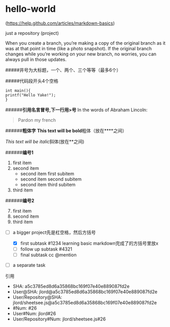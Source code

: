hello-world
===========
(https://help.github.com/articles/markdown-basics)

just a repository (project)

When you create a branch, you’re making a copy of the original branch as it was at that point in time (like a photo snapshot). If the original branch changes while you’re working on your new branch, no worries, you can always pull in those updates.

#####井号为大标题，一个、两个、三个等等（最多6个）


#####代码段开头4个空格

    int main(){
    printf("Hello Yake!");
    }
    
    
######**引用名言冒号,下一行用>号**
In the words of Abraham Lincoln:

> Pardon my french


######**粗体字**
**This text will be bold**粗体（放在****之间）

*This text will be italic*斜体(放在**之间)


######**编号1**
<ol>
  <li>first item</li>
  <li>second item      <!-- Look, the closing </li> tag is not placed here! -->
    <ul>
      <li>second item first subitem</li>
      <li>second item second subitem</li>
      <li>second item third subitem</li>
    </ul>
  </li>                <!-- Here is the closing </li> tag -->
  <li>third item</li>
</ol>

######**编号2**
<ol start="7">
  <li>first item</li>
  <li>second item</li>
  <lI>third item</li>
</ol>

    
- [ ] a bigger project先是杠空格，然后方括号
  - [x] first subtask #1234 learning basic markdown完成了的方括号里放x
  - [ ] follow up subtask #4321
  - [ ] final subtask cc @mention
- [ ] a separate task


引用
* SHA: a5c3785ed8d6a35868bc169f07e40e889087fd2e
* User@SHA: jlord@a5c3785ed8d6a35868bc169f07e40e889087fd2e
* User/Repository@SHA: jlord/sheetsee.js@a5c3785ed8d6a35868bc169f07e40e889087fd2e
* #Num: #26
* User#Num: jlord#26
* User/Repository#Num: jlord/sheetsee.js#26 


